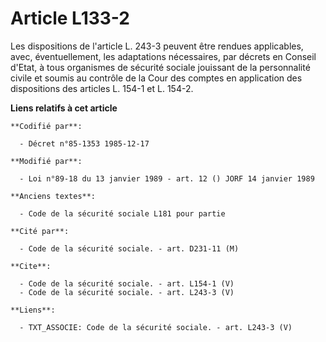 # Article L133-2

Les dispositions de l'article L. 243-3 peuvent être rendues applicables, avec, éventuellement, les adaptations nécessaires,
par décrets en Conseil d'Etat, à tous organismes de sécurité sociale jouissant de la personnalité civile et soumis au
contrôle de la Cour des comptes en application des dispositions des articles L. 154-1 et L. 154-2.

**Liens relatifs à cet article**

	**Codifié par**:

	  - Décret n°85-1353 1985-12-17

	**Modifié par**:

	  - Loi n°89-18 du 13 janvier 1989 - art. 12 () JORF 14 janvier 1989

	**Anciens textes**:

	  - Code de la sécurité sociale L181 pour partie

	**Cité par**:

	  - Code de la sécurité sociale. - art. D231-11 (M)

	**Cite**:

	  - Code de la sécurité sociale. - art. L154-1 (V)
	  - Code de la sécurité sociale. - art. L243-3 (V)

	**Liens**:

	  - TXT_ASSOCIE: Code de la sécurité sociale. - art. L243-3 (V)
